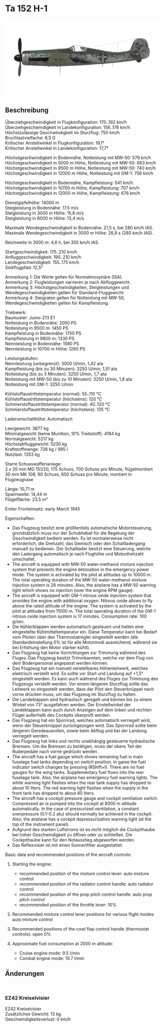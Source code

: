 # Ta 152 H-1  
  
![ta152h1](../images/ta152h1.png)  
  
## Beschreibung  
  
Überziehgeschwindigkeit in Flugkonfiguration: 170..192 km/h  
Überziehgeschwindigkeit in Landekonfiguration: 156..178 km/h  
Höchstzulässige Geschwindigkeit im Sturzflug: 750 km/h  
Bruchlastvielfache: 8,5 G  
Kritischer Anstellwinkel in Flugkonfiguration: 19,1°  
Kritischer Anstellwinkel in Landekonfiguration: 17,7°  
  
Höchstgeschwindigkeit in Bodennähe, Notleistung mit MW-50: 579 km/h  
Höchstgeschwindigkeit in 5000 m Höhe, Notleistung mit MW-50: 663 km/h  
Höchstgeschwindigkeit in 9500 m Höhe, Notleistung mit MW-50: 740 km/h  
Höchstgeschwindigkeit in 12000 m Höhe, Notleistung mit GM-1: 756 km/h  
  
Höchstgeschwindigkeit in Bodennähe, Kampfleistung: 541 km/h  
Höchstgeschwindigkeit in 10700 m Höhe, Kampfleistung: 707 km/h  
Höchstgeschwindigkeit in 12000 m Höhe, Kampfleistung: 678 km/h  
  
Dienstgipfelhöhe: 14000 m  
Steigleistung in Bodennähe: 17,5 m/s  
Steigleistung in 3000 m Höhe: 15,8 m/s  
Steigleistung in 6000 m Höhe: 13,4 m/s  
  
Maximale Wendegeschwindigkeit in Bodennähe: 21,5 s, bei 280 km/h IAS.  
Maximale Wendegeschwindigkeit in 3000 m Höhe: 26,9 s (280 km/h IAS).  
  
Reichweite in 3000 m: 4,6 h, bei 350 km/h IAS.  
  
Startgeschwindigkeit: 175..210 km/h  
Anfluggeschwindigkeit: 190..210 km/h  
Landegeschwindigkeit: 155..175 km/h  
Sinkflugpfad: 12,5°  
  
Anmerkung 1: Die Werte gelten für Normatmosphäre (ISA).  
Anmerkung 2: Flugleistungen varrieren je nach Abfluggewicht.  
Anmerkung 3: Höchstgeschwindigkeiten, Steigleistungen und Wendegeschwindigkeiten gelten für Standard-Fluggewicht.  
Anmerkung 4: Steigraten gelten für Notleistung mit MW-50, Wendegeschwindigkeiten gelten für Kampfleistung.  
  
Triebwerk:  
Baumuster: Jumo-213 E1  
Notleistung in Bodennähe: 2050 PS  
Notleistung in 9500 m: 1450 PS  
Kampfleistung in Bodennähe: 1750 PS  
Kampfleistung in 9800 m: 1330 PS  
Nennleistung in Bodennähe: 1580 PS  
Nennleistung in 10700 m Höhe: 1260 PS  
  
Leistungsstufen:  
Nennleistung (unbegrenzt): 3000 U/min, 1,42 ata  
Kampfleistung (bis zu 30 Minuten): 3250 U/min, 1,51 ata  
Notleistung (bis zu 3 Minuten): 3250 U/min, 1,7 ata  
Notleistung mit MW-50 (bis zu 10 Minuten): 3250 U/min, 1,8 ata  
Notleistung mit GM-1: 3250 U/min  
  
Kühlstoffaustrittstemperatur (normal): 55..110 °C  
Kühlstoffaustrittstemperatur (höchstens): 120 °C  
Schmierstoffaustrittstemperatur (normal): 40..120 °C  
Schmierstoffaustrittstemperatur (höchstens): 135 °C  
  
Laderumschalthöhe: Automatisch  
  
Leergewicht: 3877 kg  
Minimalgewicht (keine Munition, 10% Treibstoff): 4184 kg  
Normalgewicht: 5217 kg  
Höchstabfluggewicht: 5230 kg  
Kraftstoffmenge: 736 kg / 995 l  
Nutzlast: 1353 kg  
  
Starre Schusswaffenanlage:  
2 x 20 mm MG 151/20, 175 Schuss, 700 Schuss pro Minute, flügelmontiert  
30 mm MK 108, 90 Schuss, 650 Schuss pro Minute, montiert in Flugzeugnase  
  
Länge: 10,71 m  
Spannweite: 14,44 m  
Flügelfläche: 23,5 m²  
  
Erster Fronteinsatz: early March 1945  
  
Eigenschaften:  
- Das Flugzeug besitzt eine größtenteils automatische Motorsteuerung, grundsätzlich muss nur der Schubhebel für die Regelung der Geschwindigkeit bedient werden. Es ist normalerweise nicht erforderlich, die Drehzahl, das Gemisch oder den Schaltladergang manuell zu bedienen. Der Schaltlader besitzt eine Steuerung, welche den Ladergang automatisch je nach Flughöhe und Motordrehzahl umschaltet.  
- The aircraft is equipped with MW-50 water-methanol mixture injection system that prevents the engine detonation in the emergency power mode. The system is activated by the pilot at altitudes up to 10000 m. The total operating duration of the MW-50 water-methanol mixture injection system is 28 minutes. Also, the airplane has a MW-50 warning light which shows no injection (over the engine RPM gauge).  
- The aircraft is equipped with GM-1 nitrous oxide injection system that provides the engine with additional oxygen. Nitrous oxide allows to fly above the rated altitude of the engine. The system is activated by the pilot at altitudes from 11000 m. The total operating duration of the GM-1 nitrous oxide injection system is 17 minutes. Consumption rate: 100 g/sec.  
- Die Kühlerklappen werden automatisch gesteuert und halten eine eingestellte Kühlmitteltemperatur ein. Diese Temperatur kann bei Bedarf vom Piloten über den Thermostatregler eingestellt werden (die Standardeinstellung 0% ist für alle Motormodi ausreichend, während sie bei Erhöhung den Motor stärker kühlt).  
- Das Flugzeug hat keine Vorrichtungen zur Trimmung während des Fluges. Das Flugzeug besitzt Trimmkannten, welche vor dem Flug von dem Bodenpersonal angepasst werden können.  
- Das Flugzeug hat ein manuell verstellbares Höhenleitwerk, welches elektrisch verstellt wird. Es sollte vor Start und Landung auf +1,5° eingestellt werden. Es kann auch während des Fluges zur Trimmung des Flugzeugs verstellt werden. Vor einem längeren Sturzflug sollte das Leitwerk so eingestellt werden, dass der Pilot den Steuerknüppel nach vorne drücken muss, um das Flugzeug im Sturzflug zu halten.  
- Die Landeklappen sind hydraulisch geregelt und können bis zu einem Winkel von 73° ausgefahren werden. Der Einstellwinkel der Landeklappen kann auch durch Anzeigen auf dem linken und rechten Flügel außerhalb des Cockpits überprüft werden.  
- Das Flugzeug hat ein Spornrad, welches automatisch verriegelt wird, wenn der Steuerknüppel zurückgezogen wird. Das Spornrad sollte beim längeren Geradeausrollen, sowie beim Abflug und bei der Landung verriegelt werden.  
- Das Flugzeug hat links und rechts unabhängig gesteuerte hydraulische Bremsen. Um die Bremsen zu betätigen, muss der obere Teil der Ruderpedale nach vorne gedrückt werden.  
- The aircraft has a fuel gauge which shows remaining fuel in main fuselage fuel tanks depending on switch position. In game the fuel indicator switch changes by pressing (RShift+I). There are no fuel gauges for the wing tanks. Supplementary fuel flows into the rear fuselage tank. Also, the airplane has emergency fuel warning lights. The white warning light flashes when the rear tank supply has dropped to about 10 liters. The red warning light flashes when the supply in the front tank has dropped to about 80 liters.  
- The aircraft has a cockpit pressure gauge and cockpit ventilation switch. Compressed air is pumped into the cockpit at 8000 m altitude automatically. In the case of pressurized ventilation, a constant overpressure (0.1-0.2 atu) should normally be achieved in the cockpit. Also, the airplane has a cockpit depressurization warning light (at the top of the instrument panel).  
- Aufgrund des starken Luftstroms ist es nicht möglich die Cockpithaube bei hoher Geschwindigkeit zu öffnen oder zu schließen. Die Cockpithaube kann für den Notausstieg abgeworfen werden.  
- Das Reflexvisier ist mit einen Sonnenfilter ausgestattet.  
  
Basic data and recommended positions of the aircraft controls:  
1. Starting the engine:  
	- recommended position of the mixture control lever: auto mixture control  
	- recommended position of the radiator control handle: auto radiator control  
	- recommended position of the prop pitch control handle: auto prop pitch control  
	- recommended position of the throttle lever: 10%  
  
2. Recommended mixture control lever positions for various flight modes: auto mixture control  
  
3. Recommended positions of the cowl flap control handle (thermostat controls): open 0%  
  
4. Approximate fuel consumption at 2000 m altitude:  
	- Cruise engine mode: 9.5 l/min  
	- Combat engine mode: 10.7 l/min  
  
## Änderungen  
  ﻿
  
### EZ42 Kreiselvisier  
  
EZ42 Kreiselvisier  
Zusätzliches Gewicht: 13 kg  
Geschwindigkeitsverlust: 0 km/h  